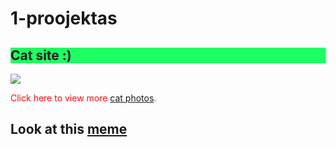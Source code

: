 # 1-proojektas
<!DOCTYPE html>
<html lang="en">
<head>
    <meta charset="UTF-8">
    <meta http-equiv="X-UA-Compatible" content="IE=edge">
    <meta name="viewport" content="width=device-width, initial-scale=1.0">
    <title>test</title>
</head>
<body>
    <main>
        <section>
           <h1 style="background-color:rgb(30, 255, 98);">Cat site :)</h1>
           <a target="_blank" href="https://i.pinimg.com/564x/ae/80/20/ae8020e4ff3fc5337e0151ef4023c0b2.jpg"> <img src="https://cdn.freecodecamp.org/curriculum/cat-photo-app/relaxing-cat.jpg"></a>
            <p style="color:rgb(243, 16, 16);">Click here to view more <a target="_blank" href="https://freecatphotoapp.com">cat photos</a>.</p>
        </section>
        <section>
            <h1>
               <p>Look at this <a target="_blank" href="https://64.media.tumblr.com/2ce074d2c6b742bf98a363a341c189a8/tumblr_n2zteft7ZD1qzpxx1o4_r1_1280.jpg">meme
               </a></p>
            </h1>
        </section>
    </main>
</body>
</html>
